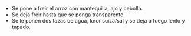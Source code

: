 - Se pone a freir el arroz con mantequilla, ajo y cebolla.
- Se deja freir hasta que se ponga transparente.
- Se le ponen dos tazas de agua, knor suiza/sal y se deja a fuego lento y tapado.
